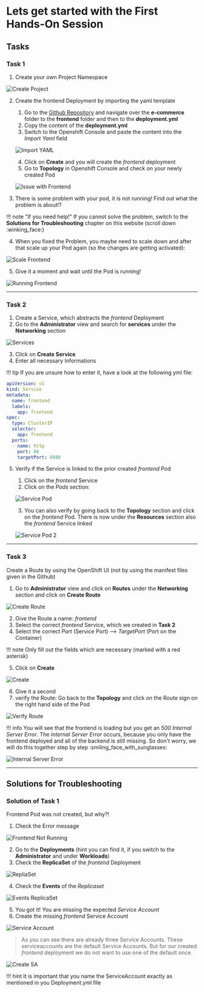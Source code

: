 # Lets get started with the First Hands-On Session

## Tasks

### Task 1
1. Create your own Project Namespace

![Create Project](images/create_project.png)

2. Create the frontend Deployment by importing the yaml template
	1. Go to the [Github Repository](https://github.com/anairo98/openshift-training/tree/main) and navigate over the **e-commerce** folder to the **frontend** folder and then to the **deployment.yml** 
	2. Copy the content of the **deployment.yml** 
	3. Switch to the Openshift Console and paste the content into the *Import Yaml* field
		
    ![Import YAML](images/import_yml.png)

	4. Click on **Create** and you will create the *frontend* deployment
    5. Go to **Topology** in Openshift Console and check on your newly created Pod

    ![Issue with Frontend](images/frontend_not_running.png)

3. There is some problem with your pod, it is not running! Find out what the problem is about!?

!!! note "If you need help!"
    If you cannot solve the problem, switch to the **Solutions for Troubleshooting** chapter on this website (scroll down :winking_face:) 

4. When you fixed the Problem, you maybe need to scale down and after that scale up your Pod again (so the changes are getting activated):

![Scale Frontend](images/scale_frontend.png)

5. Give it a moment and wait until the Pod is running!

![Running Frontend](images/running_frontend.png)

---

### Task 2
1. Create a Service, which abstracts the *frontend* Deployment
2. Go to the **Administrator** view and search for **services** under the **Networking** section

![Services](images/services.png)

3. Click on **Create Service**
4. Enter all necessary Informations 

!!! tip
    If you are unsure how to enter it, have a look at the following yml file: 

```yaml
apiVersion: v1
kind: Service
metadata:
  name: frontend
  labels:
    app: frontend
spec:
  type: ClusterIP
  selector:
    app: frontend
  ports:
  - name: http
    port: 80
    targetPort: 8080
```

5. Verify if the Service is linked to the prior created *frontend* Pod 
	1. Click on the *frontend* Service
	2. Click on the *Pods* section:

    ![Service Pod](images/service_pod.png)

	3. You can also verify by going back to the **Topology** section and click on the *frontend* Pod. There is now under the **Resources** section also the *frontend* Service linked

    ![Service Pod 2](images/service_pod2.png)

---

### Task 3 
Create a Route by using the OpenShift UI  (not by using the manifest files given in the Github)

1. Go to **Administrator** view and click on **Routes** under the **Networking** section and click on **Create Route**

![Create Route](images/create_route.png)

2. Give the Route a name: *frontend*
3. Select the correct *frontend* Service, which we created in **Task 2**
4. Select the correct *Port* (Service Port) --> *TargetPort* (Port on the Container)

!!! note
    Only fill out the fields which are necessary (marked with a red asterisk)

5. Click on **Create**

![Create](images/create.png)

6. Give it a second 
7. verify the Route: Go back to the **Topology** and click on the Route sign on the right hand side of the Pod 

![Verify Route](images/verify_route.png)


!!! info
    You will see that the frontend is loading but you get an *500 Internal Server Error*. The *Internal Server Error* occurs, because you only have the frontend deployed and all of the backend is still missing. 
    So don't worry, we will do this together step by step :smiling_face_with_sunglasses:

![Internal Server Error](images/internal_server_error.png)


*** 

## Solutions for Troubleshooting

### Solution of Task 1

Frontend Pod was not created, but why?!

1. Check the Error message

![Frontend Not Running](images/frontend_not_running.png)

2. Go to the **Deployments** (hint you can find it, if you switch to the **Administrator** and under **Workloads**)
3. Check the **ReplicaSet** of the *frontend* Deployment 

![RepliaSet](images/replicaset_frontend.png)

4. Check the **Events** of the *Replicaset*

![Events ReplicaSet](images/replicaset_events.png)

5. You got it! You are missing the expected *Service Account*
6. Create the missing *frontend* Service Account

![Service Account](images/create_serviceaccount.png)

> As you can see there are already three Service Accounts. These serviceaccounts are the default Service Accounts. But for our created *frontend* deployment we do not want to use one of the default once. 

![Create SA](images/create_serviceaccount2.png)

!!! hint
    It is important that you name the ServiceAccount exactly as mentioned in you Deployment.yml file